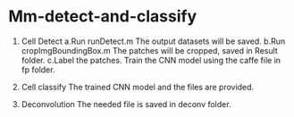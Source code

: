# Mm-detect-and-classify
1. Cell Detect
a.Run runDetect.m  The output datasets will be saved.
b.Run cropImgBoundingBox.m  The patches will be cropped, saved in Result folder.
c.Label the patches. Train the CNN model using the caffe file in fp folder.

2. Cell classify
The trained CNN model and the files are provided.

3. Deconvolution
The needed file is saved in deconv folder.
